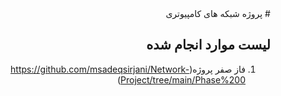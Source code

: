 <div dir='rtl'>
# پروژه شبکه های کامپیوتری

## لیست موارد انجام شده

1. فاز صفر پروژه(https://github.com/msadeqsirjani/Network-Project/tree/main/Phase%200)

</div>
